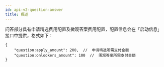 ```yaml
---
id: api-v2-question-answer
title: 概述
---
```


问答部分具有申请精选费用配置及微观答案费用配置，配置信息会在「启动信息」接口中提供，格式如下：

```json5
{
    "question:apply_amount": 200,  //  申请精选所需支付金额
    "question:onlookers_amount": 100  //  围观答案所需支付金额
}
```
